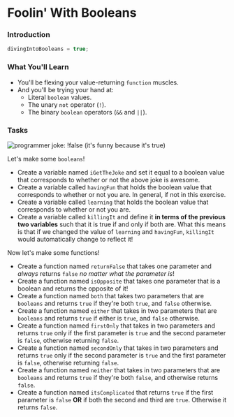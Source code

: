 # Foolin' With Booleans

### Introduction

```javascript
divingIntoBooleans = true;
```

### What You'll Learn

* You'll be flexing your value-returning `function` muscles.
* And you'll be trying your hand at:
  * Literal `boolean` values.
  * The unary `not` operator (`!`).
  * The binary `boolean` operators (`&&` and `||`).


### Tasks

![programmer joke: !false (it's funny because it's true)](https://storage.googleapis.com/replit/images/1569512326719_407dad6e2667dc94c76a8c0bcc18e25d.jpeg)

Let's make some `booleans`!

* Create a variable named `iGetTheJoke` and set it equal to a boolean value that corresponds to whether or not the above joke is awesome.
* Create a variable called `havingFun` that holds the boolean value that corresponds to whether or not you are. In general, if not in this exercise. 
* Create a variable called `learning` that holds the boolean value that corresponds to whether or not you are. 
* Create a variable called `killingIt` and define it **in terms of the previous two variables** such that it is true if and only if both are. What this means is that if we changed the value of `learning` and `havingFun`, `killingIt` would automatically change to reflect it!


Now let's make some functions!

* Create a function named `returnFalse` that takes one parameter and _always_ returns `false` _no matter what the parameter is_!
* Create a function named `isOpposite` that takes one parameter that is a boolean and returns the opposite of it!
* Create a function named `both` that takes two parameters that are `booleans` and returns `true` if they're both `true`, and `false` otherwise.
* Create a function named `either` that takes in two parameters that are `booleans` and returns `true` if either is `true`, and `false` otherwise.
* Create a function named `firstOnly` that takes in two parameters and returns `true` only if the first parameter is `true` and the second parameter is `false`, otherwise returning `false`.
* Create a function named `secondOnly` that takes in two parameters and returns `true` only if the second parameter is `true` and the first parameter is `false`, otherwise returning `false`.
* Create a function named `neither` that takes in two parameters that are `booleans` and returns `true` if they're both `false`, and otherwise returns `false`.
* Create a function named `itsComplicated` that returns `true` if the first parameter is `false` **OR** if both the second and third are `true`. Otherwise it returns `false`.
